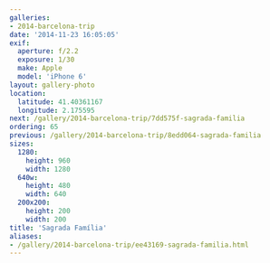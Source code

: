 ```yaml
---
galleries:
- 2014-barcelona-trip
date: '2014-11-23 16:05:05'
exif:
  aperture: f/2.2
  exposure: 1/30
  make: Apple
  model: 'iPhone 6'
layout: gallery-photo
location:
  latitude: 41.40361167
  longitude: 2.175595
next: /gallery/2014-barcelona-trip/7dd575f-sagrada-familia
ordering: 65
previous: /gallery/2014-barcelona-trip/8edd064-sagrada-familia
sizes:
  1280:
    height: 960
    width: 1280
  640w:
    height: 480
    width: 640
  200x200:
    height: 200
    width: 200
title: 'Sagrada Família'
aliases:
- /gallery/2014-barcelona-trip/ee43169-sagrada-familia.html
---
```

